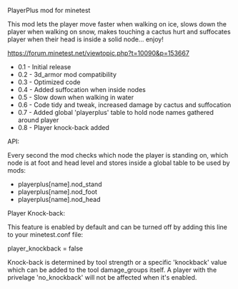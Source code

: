 PlayerPlus mod for minetest

This mod lets the player move faster when walking on ice, slows down the player
when walking on snow, makes touching a cactus hurt and suffocates player when
their head is inside a solid node... enjoy!

https://forum.minetest.net/viewtopic.php?t=10090&p=153667

- 0.1 - Initial release
- 0.2 - 3d_armor mod compatibility
- 0.3 - Optimized code
- 0.4 - Added suffocation when inside nodes
- 0.5 - Slow down when walking in water
- 0.6 - Code tidy and tweak, increased damage by cactus and suffocation
- 0.7 - Added global 'playerplus' table to hold node names gathered around player
- 0.8 - Player knock-back added


API:

Every second the mod checks which node the player is standing on, which node is
at foot and head level and stores inside a global table to be used by mods:

- playerplus[name].nod_stand
- playerplus[name].nod_foot
- playerplus[name].nod_head


Player Knock-back:

This feature is enabled by default and can be turned off by adding this line to
your minetest.conf file:

player_knockback = false


Knock-back is determined by tool strength or a specific 'knockback' value which
can be added to the tool damage_groups itself.  A player with the privelage
'no_knockback' will not be affected when it's enabled.
